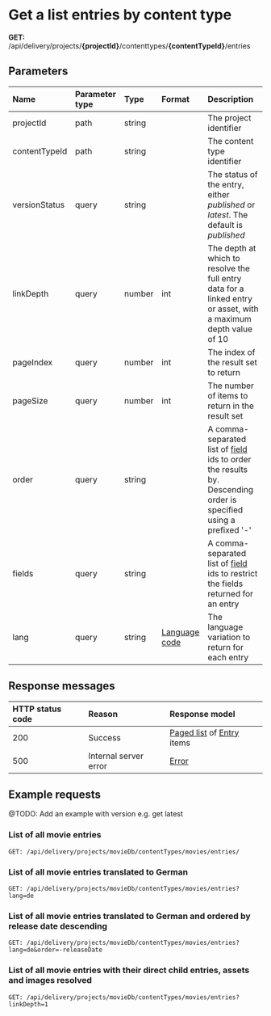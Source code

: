 # Get a list entries by content type

**GET:** /api/delivery/projects/**{projectId}**/contenttypes/**{contentTypeId}**/entries

## Parameters

| Name | Parameter type|Type|Format|Description|
|:-|:-|:-|:-|:-|
| projectId | path | string | | The project identifier |
| contentTypeId | path |string | | The content type identifier |
| versionStatus | query | string | | The status of the entry, either *published* or *latest*. The default is *published* |
| linkDepth | query | number | int | The depth at which to resolve the full entry data for a linked entry or asset, with a maximum depth value of 10 |
| pageIndex | query | number | int | The index of the result set to return |
| pageSize | query | number | int | The number of items to return in the result set |
| order | query | string | | A comma-separated list of [field](./model/content-type.md#field) ids to order the results by. Descending order is specified using a prefixed '-' |
| fields | query | string | | A comma-separated list of [field](./model/content-type.md#field) ids to restrict the fields returned for an entry |
| lang | query | string | [Language code](./localization.md) | The language variation to return for each entry |

## Response messages

| HTTP status code | Reason | Response model|
|:-|:-|:-|
| 200 | Success | [Paged list](./model/paged-list.md) of [Entry](./model/entry.md) items |
| 500 | Internal server error | [Error](./key-concepts/errors.md) |

## Example requests

@TODO: Add an example with version e.g. get latest

### List of all movie entries

```http
GET: /api/delivery/projects/movieDb/contentTypes/movies/entries/
```

### List of all movie entries translated to German

```http
GET: /api/delivery/projects/movieDb/contentTypes/movies/entries?lang=de
```

### List of all movie entries translated to German and ordered by release date descending

```http
GET: /api/delivery/projects/movieDb/contentTypes/movies/entries?lang=de&order=-releaseDate
```

### List of all movie entries with their direct child entries, assets and images resolved

```http
GET: /api/delivery/projects/movieDb/contentTypes/movies/entries?linkDepth=1
```
